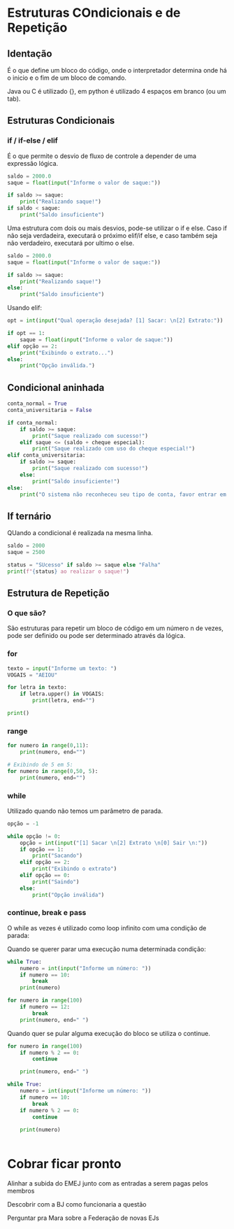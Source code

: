 # Estruturas COndicionais e de Repetição

## Identação

É o que define um bloco do código, onde o interpretador determina onde há o inicio e o fim de um bloco de comando. 

Java ou C é utilizado {}, em python é utilizado 4 espaços em branco (ou um tab). 

## Estruturas Condicionais

### if / if-else / elif

É o que permite o desvio de fluxo de controle a depender de uma expressão lógica.

```python
saldo = 2000.0
saque = float(input("Informe o valor de saque:"))

if saldo >= saque:
    print("Realizando saque!")
if saldo < saque:
    print("Saldo insuficiente")
```
Uma estrutura com dois ou mais desvios, pode-se utilizar o if e else. Caso if não seja verdadeira, executará o próximo elif/if else, e caso também seja não verdadeiro, executará por ultimo o else. 

```python
saldo = 2000.0
saque = float(input("Informe o valor de saque:"))

if saldo >= saque:
    print("Realizando saque!")
else:
    print("Saldo insuficiente")
```

Usando elif:

```python
opt = int(input("Qual operação desejada? [1] Sacar: \n[2] Extrato:"))

if opt == 1:
    saque = float(input("Informe o valor de saque:"))
elif opção == 2:
    print("Exibindo o extrato...")
else:
    print("Opção inválida.")
```
## Condicional aninhada

```python
conta_normal = True
conta_universitaria = False

if conta_normal:
    if saldo >= saque:
        print("Saque realizado com sucesso!")
    elif saque <= (saldo + cheque especial):
        print("Saque realizado com uso do cheque especial!")
elif conta_universitaria:
    if saldo >= saque:
        print("Saque realizado com sucesso!")
    else:
        print("Saldo insuficiente!")
else:
    print("O sistema não reconheceu seu tipo de conta, favor entrar em contato com o gerente da agência!")
```

## If ternário 

QUando a condicional é realizada na mesma linha.

```python
saldo = 2000
saque = 2500 

status = "SUcesso" if saldo >= saque else "Falha"
print(f"{status} ao realizar o saque!")
```
## Estrutura de Repetição

### O que são?

São estruturas para repetir um bloco de código em um número n de vezes, pode ser definido ou pode ser determinado através da lógica. 

### for

```python
texto = input("Informe um texto: ")
VOGAIS = "AEIOU"

for letra in texto:
    if letra.upper() in VOGAIS:
        print(letra, end="")

print()
```
### range

```python
for numero in range(0,11):
    print(numero, end="")
```
```python
# Exibindo de 5 em 5:
for numero in range(0,50, 5):
    print(numero, end="")
```

### while

Utilizado quando não temos um parâmetro de parada.

```python
opção = -1

while opção != 0:
    opção = int(input("[1] Sacar \n[2] Extrato \n[0] Sair \n:"))
    if opção == 1:
        print("Sacando")
    elif opção == 2:
        print("Exibindo o extrato")
    elif opção == 0:
        print("Saindo")
    else:
        print("Opção inválida")
```

### continue, break e pass

O while as vezes é utilizado como loop infinito com uma condição de parada:

Quando se querer parar uma execução numa determinada condição:

```python
while True:
    numero = int(input("Informe um número: "))
    if numero == 10:
        break
    print(numero)
```

```python
for numero in range(100)
    if numero == 12:
        break
    print(numero, end=" ")
```
Quando quer se pular alguma execução do bloco se utiliza o continue.

```python
for numero in range(100)
    if numero % 2 == 0:
        continue

    print(numero, end=" ")
```

```python
while True:
    numero = int(input("Informe um número: "))
    if numero == 10:
        break
    if numero % 2 == 0:
        continue
    
    print(numero)
```

```python

```
# Cobrar ficar pronto

Alinhar a subida do EMEJ junto com as entradas a serem pagas pelos membros

Descobrir com a BJ como funcionaria a questão

Perguntar pra Mara sobre a Federação de novas EJs